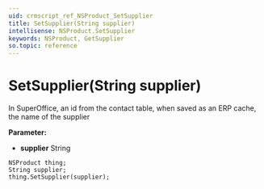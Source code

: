 ```yaml
---
uid: crmscript_ref_NSProduct_SetSupplier
title: SetSupplier(String supplier)
intellisense: NSProduct.SetSupplier
keywords: NSProduct, GetSupplier
so.topic: reference
---
```


# SetSupplier(String supplier)

In SuperOffice, an id from the contact table, when saved as an ERP cache, the name of the supplier

**Parameter:** 
 - **supplier** String

```crmscript
NSProduct thing;
String supplier;
thing.SetSupplier(supplier);
```


